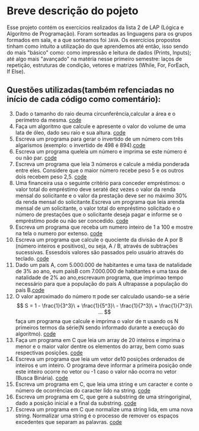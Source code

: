 # Breve descrição do pojeto
Esse projeto contém os exercícios realizados da lista 2 de LAP (Lógica e Algoritmo de Programação).
Foram sorteadas as linguagens para os grupos formados em sala, e a que sorteamos foi `JAVA`.
Os exercícios propostos tinham como intuito a utilização do que aprendemos até então, isso sendo do mais "básico" como: como impressão e leitura de dados (Prints, Inputs); até algo mais "avançado" na matéria nesse primeiro semestre: laços de repetição, estruturas de condição, vetores e matrizes (While, For, ForEach, If Else).

## Questões utilizadas(também refenciadas no início de cada código como comentário):
3. Dado o tamanho do raio deuma circunferência,calcular a área e o perímetro da mesma. [code](https://github.com/Guilherme-Soares-Sousa/Lista-de-exercicios-2/blob/master/src/exercicio3.java)
9. Faça um algoritmo que calcule e apresente o valor do volume de uma lata de óleo, dado seu raio e sua altura. [code](https://github.com/Guilherme-Soares-Sousa/Lista-de-exercicios-2/blob/master/src/exercicio9.java)
16. Escreva  um  programa  para  gerar  o  invertido  de  um  número  com  três  algarismos (exemplo: o invertido de 498 é 894).[code](https://github.com/Guilherme-Soares-Sousa/Lista-de-exercicios-2/blob/master/src/exercicio16.java)
23. Escreva um programa queleia um número e imprima se este número é ou não par. [code](https://github.com/Guilherme-Soares-Sousa/Lista-de-exercicios-2/blob/master/src/exercicio23.java)
27. Escreva  um  programa  que  leia  3  números  e  calcule  a  média  ponderada  entre  eles. Considere que o maior número recebe peso 5 e os outros dois recebem peso 2,5. [code](https://github.com/Guilherme-Soares-Sousa/Lista-de-exercicios-2/blob/master/src/exercicio27.java)
34. Uma  financeira  usa  o  seguinte  critério  para  conceder  empréstimos: o  valor  total  do empréstimo  deve  seraté  dez  vezes o  valor  da  renda  mensal  do  solicitante e  o  valor  da prestação deve ser no máximo 30% da renda mensal do solicitante.Escreva um programa que  leia  arenda  mensal  de um solicitante,  o valor  total  do  empréstimo  solicitado  e  o número de prestações que o solicitante deseja pagar e informe se o empréstimo pode ou não ser concedido. [code](https://github.com/Guilherme-Soares-Sousa/Lista-de-exercicios-2/blob/master/src/exercicio34.java)
40. Escreva  um  programa  que  receba  um  numero  inteiro  de  1  a 100  e  mostre  na  tela  o numero por extenso. [code](https://github.com/Guilherme-Soares-Sousa/Lista-de-exercicios-2/blob/master/src/exercicio40.java)
46. Escreva um programa que calcule o quociente da divisão de A por B (número inteiros e positivos),  ou  seja,  A  /  B,  através  de  subtrações  sucessivas.  Essesdois  valores  são passados pelo usuário através do teclado. [code](https://github.com/Guilherme-Soares-Sousa/Lista-de-exercicios-2/blob/master/src/exercicio46.java)
53. Dado um país A, com 5.000.000 de habitantes e uma taxa de natalidade de 3% ao ano, eum paísB com 7.000.000 de habitantes e uma taxa de natalidade de 2% ao ano,escrevaum programa, que imprimao tempo necessário para que a população do país A ultrapasse a população do país B.[code](https://github.com/Guilherme-Soares-Sousa/Lista-de-exercicios-2/blob/master/src/exercicio53.java)
58. O valor aproximado do número π pode ser calculado usando-se a série
$$
S = 1 - \frac{1}{3^3}\ + \frac{1}{5^3}\ - \frac{1}{7^3}\ + \frac{1}{7^3}\ ...
$$
faça um programa que calcule e imprima o valor de π usando os N primeiros termos da série(N sendo informado durante a execução do algoritmo). [code](https://github.com/Guilherme-Soares-Sousa/Lista-de-exercicios-2/blob/master/src/exercicio58.java)
65. Faça um programa em C que leia um array de 20 inteiros e imprima o menor e o maior valor dentre os elementos do array, bem como suas respectivas posições. [code](https://github.com/Guilherme-Soares-Sousa/Lista-de-exercicios-2/blob/master/src/exercicio65.java)
72. Escreva  um  programa  que  leia  um  vetor  de10  posições  ordenados  de  inteiros  e  um inteiro. O programa deve informar a primeira posição onde este inteiro ocorre no vetor ou -1 caso o valor não ocorra no vetor (Busca Binária). [code](https://github.com/Guilherme-Soares-Sousa/Lista-de-exercicios-2/blob/master/src/exercicio72.java)
78. Escreva  um  programa  em  C,  que  leia  uma  string  e  um  caracter  e  conte  o  número  de ocorrências do caracter lido na string. [code](https://github.com/Guilherme-Soares-Sousa/Lista-de-exercicios-2/blob/master/src/exercicio78.java)
79. Escreva um programa em C, que gere a substring de uma stringoriginal, dado a posição inicial e a final da substring. [code](https://github.com/Guilherme-Soares-Sousa/Lista-de-exercicios-2/blob/master/src/exercicio79.java)
81. Escreva  um  programa  em  C  que  normalize  uma  string  lida,  em  uma  nova  string. Normalizar  uma  string  é  o  processo  de  remover  os  espaços  excedentes  que  separam  as palavras. [code](https://github.com/Guilherme-Soares-Sousa/Lista-de-exercicios-2/blob/master/src/exercicio81.java)

